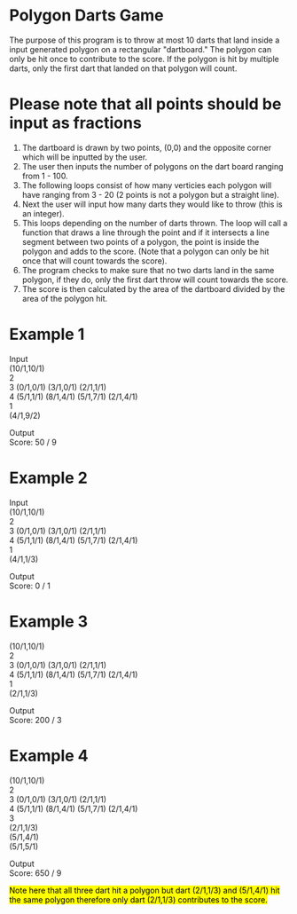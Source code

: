 # Polygon Darts Game
The purpose of this program is to throw at most 10 darts that land inside a input generated polygon on a rectangular "dartboard." 
The polygon can only be hit once to contribute to the score. If the polygon is hit by multiple darts, only the first dart that landed on that polygon will count.

# Please note that all points should be input as fractions
1. The dartboard is drawn by two points, (0,0) and the opposite corner which will be inputted by the user. 
2. The user then inputs the number of polygons on the dart board ranging from 1 - 100.
3. The following loops consist of how many verticies each polygon will have ranging from 3 - 20 (2 points is not a polygon but a straight line).
4. Next the user will input how many darts they would like to throw (this is an integer).
5. This loops depending on the number of darts thrown. The loop will call a function that draws a line through the point and if it intersects a line segment between two points of a polygon, the point is inside the polygon and adds to the score. (Note that a polygon can only be hit once that will count towards the score).
6. The program checks to make sure that no two darts land in the same polygon, if they do, only the first dart throw will count towards the score.
7. The score is then calculated by the area of the dartboard divided by the area of the polygon hit.

# Example 1
Input\
(10/1,10/1)\
2\
3 (0/1,0/1)  (3/1,0/1) (2/1,1/1)\
4 (5/1,1/1) (8/1,4/1) (5/1,7/1) (2/1,4/1)\
1\
(4/1,9/2)

Output\
Score: 50 / 9

# Example 2
Input\
(10/1,10/1)\
2\
3 (0/1,0/1) (3/1,0/1) (2/1,1/1)\
4 (5/1,1/1) (8/1,4/1) (5/1,7/1) (2/1,4/1)\
1\
(4/1,1/3)

Output\
Score: 0 / 1

# Example 3
(10/1,10/1)\
2\
3 (0/1,0/1) (3/1,0/1) (2/1,1/1)\
4 (5/1,1/1) (8/1,4/1) (5/1,7/1) (2/1,4/1)\
1\
(2/1,1/3)

Output\
Score: 200 / 3

# Example 4
(10/1,10/1)\
2\
3 (0/1,0/1) (3/1,0/1) (2/1,1/1)\
4 (5/1,1/1) (8/1,4/1) (5/1,7/1) (2/1,4/1)\
3\
(2/1,1/3)\
(5/1,4/1)\
(5/1,5/1)

Output\
Score: 650 / 9

<mark> Note here that all three dart hit a polygon but dart (2/1,1/3) and (5/1,4/1) hit the same polygon therefore only dart (2/1,1/3) contributes to the score.</mark>

